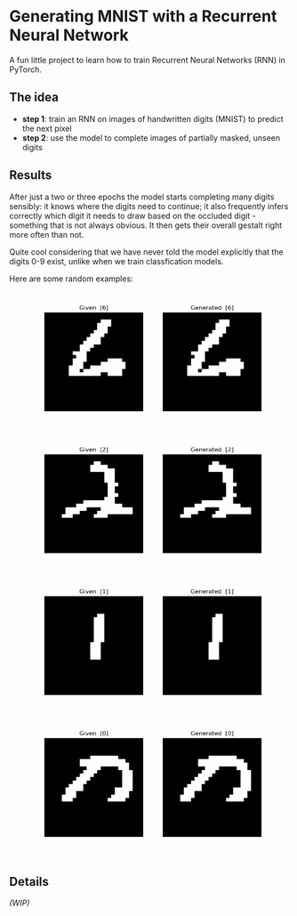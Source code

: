 # Generating MNIST with a Recurrent Neural Network

A fun little project to learn how to train Recurrent Neural Networks (RNN) in PyTorch.

## The idea

* **step 1**: train an RNN on images of handwritten digits (MNIST) to predict the next pixel
* **step 2**: use the model to complete images of partially masked, unseen digits

## Results

After just a two or three epochs the model starts completing many digits sensibly:
it knows where the digits need to continue; it also frequently infers correctly
which digit it needs to draw based on the occluded digit - something that is not always obvious.
It then gets their overall gestalt right more often than not. 

Quite cool considering that we have never told the model explicitly that the digits 0-9 exist, 
unlike when we train classfication models.

Here are some random examples:

![example 1](plots/0000.gif)
![example 2](plots/0001.gif)
![example 3](plots/0004.gif)
![example 3](plots/0007.gif)

## Details

*(WIP)*